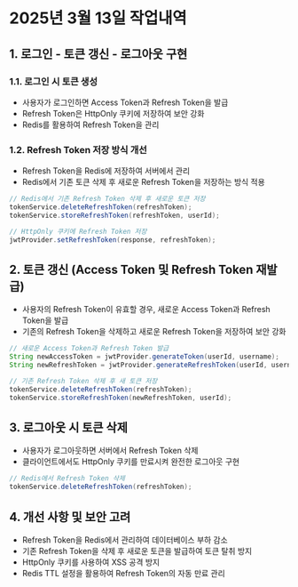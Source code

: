 # 2025년 3월 13일 작업내역

## 1. 로그인 - 토큰 갱신 - 로그아웃 구현

### 1.1. 로그인 시 토큰 생성
- 사용자가 로그인하면 Access Token과 Refresh Token을 발급
- Refresh Token은 HttpOnly 쿠키에 저장하여 보안 강화
- Redis를 활용하여 Refresh Token을 관리

### 1.2. Refresh Token 저장 방식 개선
- Refresh Token을 Redis에 저장하여 서버에서 관리
- Redis에서 기존 토큰 삭제 후 새로운 Refresh Token을 저장하는 방식 적용

```java
// Redis에서 기존 Refresh Token 삭제 후 새로운 토큰 저장
tokenService.deleteRefreshToken(refreshToken);
tokenService.storeRefreshToken(refreshToken, userId);

// HttpOnly 쿠키에 Refresh Token 저장
jwtProvider.setRefreshToken(response, refreshToken);
```

## 2. 토큰 갱신 (Access Token 및 Refresh Token 재발급)
- 사용자의 Refresh Token이 유효할 경우, 새로운 Access Token과 Refresh Token을 발급
- 기존의 Refresh Token을 삭제하고 새로운 Refresh Token을 저장하여 보안 강화

```java
// 새로운 Access Token과 Refresh Token 발급
String newAccessToken = jwtProvider.generateToken(userId, username);
String newRefreshToken = jwtProvider.generateRefreshToken(userId, username);

// 기존 Refresh Token 삭제 후 새 토큰 저장
tokenService.deleteRefreshToken(refreshToken);
tokenService.storeRefreshToken(newRefreshToken, userId);
```

## 3. 로그아웃 시 토큰 삭제
- 사용자가 로그아웃하면 서버에서 Refresh Token 삭제
- 클라이언트에서도 HttpOnly 쿠키를 만료시켜 완전한 로그아웃 구현

```java
// Redis에서 Refresh Token 삭제
tokenService.deleteRefreshToken(refreshToken);
```

## 4. 개선 사항 및 보안 고려
- Refresh Token을 Redis에서 관리하여 데이터베이스 부하 감소
- 기존 Refresh Token을 삭제 후 새로운 토큰을 발급하여 토큰 탈취 방지
- HttpOnly 쿠키를 사용하여 XSS 공격 방지
- Redis TTL 설정을 활용하여 Refresh Token의 자동 만료 관리
